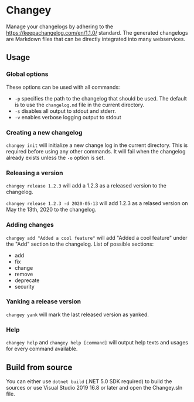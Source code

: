 # Changey
Manage your changelogs by adhering to the https://keepachangelog.com/en/1.1.0/ standard.
The generated changelogs are Markdown files that can be directly integrated into many webservices.

## Usage

### Global options

These options can be used with all commands:
* `-p` specifies the path to the changelog that should be used. The default is to use the `changelog.md` file in the current directory.
* `-s` disables all output to stdout and stderr.
* `-v` enables verbose logging output to stdout

### Creating a new changelog

`changey init` will initialize a new change log in the current directory.
This is required before using any other commands.
It will fail when the changelog already exists unless the `-o` option is set.

### Releasing a version

`changey release 1.2.3` will add a 1.2.3 as a released version to the changelog.

`changey release 1.2.3 -d 2020-05-13` will add 1.2.3 as a relased version on May the 13th, 2020 to the changelog.

### Adding changes

`changey add "Added a cool feature"` will add "Added a cool feature" under the "Add" section to the changelog.
List of possible sections:
* add
* fix
* change
* remove
* deprecate
* security

### Yanking a release version

`changey yank` will mark the last released version as yanked.

### Help

`changey help` and `changey help [command]` will output help texts and usages for every command available.

## Build from source

You can either use `dotnet build` (.NET 5.0 SDK required) to build the sources or use Visual Studio 2019 16.8 or later and open the Changey.sln file.